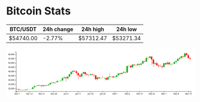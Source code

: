 # Bitcoin Stats

BTC/USDT|24h change|24h high|24h low|
|---|---|---|---|
|$54740.00|-2.77%|$57312.47|$53271.34|

<img src="./chart.svg">
